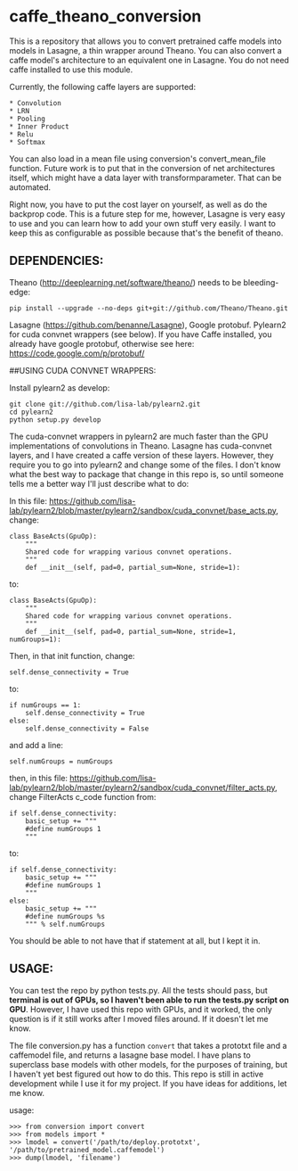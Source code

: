 # caffe_theano_conversion

This is a repository that allows you to convert pretrained caffe models into models in Lasagne, a thin wrapper around Theano. You can also convert a caffe model's architecture to an equivalent one in Lasagne. You do not need caffe installed to use this module.

Currently, the following caffe layers are supported:

	* Convolution
	* LRN
	* Pooling
	* Inner Product
	* Relu
	* Softmax

You can also load in a mean file using conversion's convert_mean_file function. Future work is to put that in the conversion of net architectures itself, which might have a data layer with transformparameter. That can be automated.

Right now, you have to put the cost layer on yourself, as well as do the backprop code. This is a future step for me, however, Lasagne is very easy to use and you can learn how to add your own stuff very easily. I want to keep this as configurable as possible because that's the benefit of theano.

## DEPENDENCIES:
Theano (http://deeplearning.net/software/theano/) needs to be bleeding-edge:
```
pip install --upgrade --no-deps git+git://github.com/Theano/Theano.git
```

Lasagne (https://github.com/benanne/Lasagne), Google protobuf. Pylearn2 for cuda convnet wrappers (see below). If you have Caffe installed, you already have google protobuf, otherwise see here: https://code.google.com/p/protobuf/

##USING CUDA CONVNET WRAPPERS:

Install pylearn2 as develop:
```
git clone git://github.com/lisa-lab/pylearn2.git
cd pylearn2
python setup.py develop
```


The cuda-convnet wrappers in pylearn2 are much faster than the GPU implementations of convolutions in Theano. Lasagne has cuda-convnet layers, and I have created a caffe version of these layers. However, they require you to go into pylearn2 and change some of the files. I don't know what the best way to package that change in this repo is, so until someone tells me a better way I'll just describe what to do:

In this file: https://github.com/lisa-lab/pylearn2/blob/master/pylearn2/sandbox/cuda_convnet/base_acts.py, change:
```
class BaseActs(GpuOp):
    """
    Shared code for wrapping various convnet operations.
    """
    def __init__(self, pad=0, partial_sum=None, stride=1):
```
to:
```
class BaseActs(GpuOp):
    """
    Shared code for wrapping various convnet operations.
    """
    def __init__(self, pad=0, partial_sum=None, stride=1, numGroups=1):
```

Then, in that init function, change:

```
self.dense_connectivity = True
```
to:
```
if numGroups == 1:
	self.dense_connectivity = True
else:
	self.dense_connectivity = False
```

and add a line:
```
self.numGroups = numGroups
```

then, in this file: https://github.com/lisa-lab/pylearn2/blob/master/pylearn2/sandbox/cuda_convnet/filter_acts.py, change FilterActs c_code function from:

```
if self.dense_connectivity:
	basic_setup += """
    #define numGroups 1
    """
```

to:
```
if self.dense_connectivity:
	basic_setup += """
    #define numGroups 1
    """
else:
	basic_setup += """
	#define numGroups %s
	""" % self.numGroups
```

You should be able to not have that if statement at all, but I kept it in.

## USAGE:
You can test the repo by python tests.py.
All the tests should pass, but **terminal is out of GPUs, so I haven't been able to run the tests.py script on GPU**. However, I have used this repo with GPUs, and it worked, the only question is if it still works after I moved files around. If it doesn't let me know.

The file conversion.py has a function ```convert``` that takes a prototxt file and a caffemodel file, and returns a lasagne base model. I have plans to superclass base models with other models, for the purposes of training, but I haven't yet best figured out how to do this. This repo is still in active development while I use it for my project. If you have ideas for additions, let me know.

usage:
```
>>> from conversion import convert
>>> from models import *
>>> lmodel = convert('/path/to/deploy.prototxt', '/path/to/pretrained_model.caffemodel')
>>> dump(lmodel, 'filename')
```
